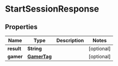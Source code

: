 

# StartSessionResponse


## Properties

| Name | Type | Description | Notes |
|------------ | ------------- | ------------- | -------------|
|**result** | **String** |  |  [optional] |
|**gamer** | [**GamerTag**](GamerTag.md) |  |  [optional] |



